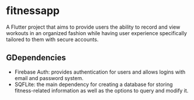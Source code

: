# fitnessapp

A Flutter project that aims to provide users the ability to record and view workouts in an organized fashion while having user experience specifically tailored to them with secure accounts.

## GDependencies

* Firebase Auth: provides authentication for users and allows logins with email and password system.
* SQFLite: the main dependency for creating a database for storing fitness-related information as well as the options to query and modify it.

